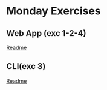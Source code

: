# Monday Exercises

## Web App (exc 1-2-4)

[Readme](./app/README.md)

## CLI(exc 3)

[Readme](./cli-ex3/README.md)
